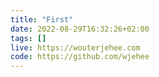 ```yaml
---
title: "First"
date: 2022-08-29T16:32:26+02:00
tags: []
live: https://wouterjehee.com
code: https://github.com/wjehee
---
```


